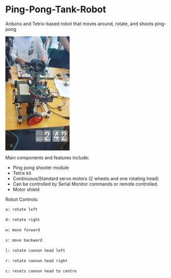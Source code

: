 # Ping-Pong-Tank-Robot
Arduino and Tetrix-based robot that moves around, rotate, and shoots ping-pong

<img src="https://github.com/steven-steven/Ping-Pong-Tank-Robot/blob/master/IMG_20170714_173230_040.jpg" width="200" align="center"/>

Main components and features include: 
  - Ping pong shooter module
  - Tetrix kit
  - Continuous/Standard servo motors (2 wheels and one rotating head)
  - Can be controlled by Serial Monitor commands or remote controlled.
  - Motor shield
 
Robot Controls: 

    a: rotate left

    d: rotate right

    w: move forward

    s: move backward

    l: rotate cannon head left

    r: rotate cannon head right

    c: resets cannon head to centre

